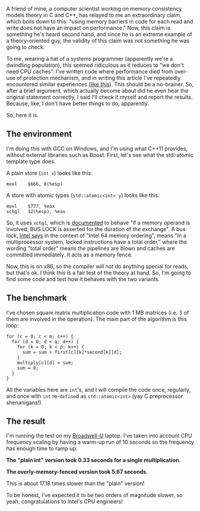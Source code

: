 A friend of mine, a computer scientist working on memory consistency models theory in C and C++, has relayed to me an extraordinary claim, which boils down to this: "using memory barriers in code for each read and write does not have an impact on performance." Now, this claim is something he's heard second hand, and since he is an extreme example of a theory-oriented guy, the validity of this claim was not something he was going to check.

To me, wearing a hat of a systems programmer (apparently we're a dwindling population), this seemed ridiculous as it reduces to "we don't need CPU caches". I've written code where performance died from over-use of protection mechanism, and in writing this article I've repeatedly encountered similar experiences ([like this](http://bartoszmilewski.com/2008/11/05/who-ordered-memory-fences-on-an-x86/)). This should be a no-brainer. So, after a brief argument, which actually become about did he even hear the original statement correctly, I said I'll check it myself and report the results. Because, like, I don't have better things to do, apparently.

So, here it is.

## The environment

I'm doing this with GCC on Windows, and I'm using what C++11 provides, without external libraries such as Boost. First, let's see what the std::atomic template type does.

A plain store (`int x`) looks like this:

	movl	$666, 8(%esp)

A store with atomic types (`std::atomic<int> y`) looks like this:

	movl	$777, %eax
	xchgl	12(%esp), %eax

So, it uses `xchgl`, which is [documented](http://www.fermimn.gov.it/linux/quarta/x86/xchg.htm) to behave "if a memory operand is involved, BUS LOCK is asserted for the duration of the exchange". A bus lock, [Intel says](http://www.cs.cmu.edu/~410-f10/doc/Intel_Reordering_318147.pdf) in the context of "Intel 64 memory ordering", means "In a multiprocessor system, locked instructions have a total order," where the wording "total order" means the pipelines are blown and caches are committed immediately. It acts as a memory fence.

Now, this is on x86, so the compiler will not do anything special for reads, but that's ok. I think this is a fair test of the theory at hand. So, I'm going to find some code and test how it behaves with the two variants.

## The benchmark

I've chosen square matrix multiplication code with 1 MB matrices (i.e. 3 of them are involved in the operation). The main part of the algorithm is this loop:

	for (c = 0; c < m; c++) {
	  for (d = 0; d < q; d++) {
		for (k = 0; k < p; k++) {
		  sum = sum + first[c][k]*second[k][d];
		}
		multiply[c][d] = sum;
		sum = 0;
	  }
	}

All the variables here are `int`'s, and I will compile the code once, regularly, and once with `int` re-`define`d as `std::atomic<int>` (yay C preprocessor shenanigans!).

## The result

I'm running the test on my [Broadwell-U](http://ark.intel.com/products/85212/Intel-Core-i5-5200U-Processor-3M-Cache-up-to-2_70-GHz) laptop. I've taken into account CPU frequency scaling by having a warm-up run of 10 seconds so the frequency has enough time to ramp up.

**The "plain int" version took 0.33 seconds for a single multiplication.**

**The overly-memory-fenced version took 5.67 seconds.**

This is about 17.18 times slower than the "plain" version!

To be honest, I've expected it to be two orders of magnitude slower, so yeah, congratulations to Intel's CPU engineers!
